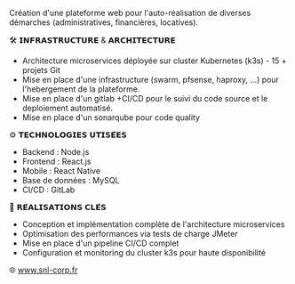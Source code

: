 Création d'une plateforme web pour l'auto-réalisation de diverses démarches (administratives, financières, locatives).

🛠️ 𝗜𝗡𝗙𝗥𝗔𝗦𝗧𝗥𝗨𝗖𝗧𝗨𝗥𝗘 & 𝗔𝗥𝗖𝗛𝗜𝗧𝗘𝗖𝗧𝗨𝗥𝗘
- Architecture microservices déployée sur cluster Kubernetes (k3s) - 15 + projets Git
- Mise en place d'une infrastructure (swarm, pfsense, haproxy, ...) pour l'hebergement de la plateforme.
- Mise en place d'un gitlab +CI/CD pour le suivi du code source et le deploiement automatisé.
- Mise en place d'un sonarqube pour code quality

⚙️ 𝗧𝗘𝗖𝗛𝗡𝗢𝗟𝗢𝗚𝗜𝗘𝗦 𝗨𝗧𝗜𝗦𝗘́𝗘𝗦
- Backend : Node.js
- Frontend : React.js
- Mobile : React Native
- Base de données : MySQL
- CI/CD : GitLab

🎯 𝗥𝗘́𝗔𝗟𝗜𝗦𝗔𝗧𝗜𝗢𝗡𝗦 𝗖𝗟𝗘́𝗦
- Conception et implémentation complète de l'architecture microservices
- Optimisation des performances via tests de charge JMeter
- Mise en place d'un pipeline CI/CD complet
- Configuration et monitoring du cluster k3s pour haute disponibilité

🌐 www.snl-corp.fr
